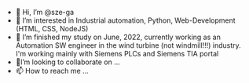 - 👋 Hi, I’m @sze-ga
- 👀 I’m interested in Industrial automation, Python, Web-Development (HTML, CSS, NodeJS)
- 🌱 I’m finished my study on June, 2022, currently working as an Automation SW engineer in the wind turbine (not windmill!!!) industry.
     I'm working mainly with Siemens PLCs and Siemens TIA portal
- 💞️I’m looking to collaborate on ...
- 📫 How to reach me ...

<!---
sze-ga/sze-ga is a ✨ special ✨ repository because its `README.md` (this file) appears on your GitHub profile.
You can click the Preview link to take a look at your changes.
--->
